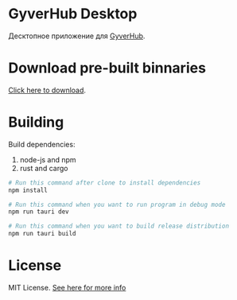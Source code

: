 # GyverHub Desktop

Десктопное приложение для [GyverHub](https://github.com/GyverLibs/GyverHub).

# Download pre-built binnaries

[Click here to download](https://github.com/neko-neko-nyan/gyverhub-desktop/releases).

# Building

Build dependencies:

1) node-js and npm
2) rust and cargo

```bash
# Run this command after clone to install dependencies
npm install

# Run this command when you want to run program in debug mode
npm run tauri dev

# Run this command when you want to build release distribution
npm run tauri build
```

# License

MIT License. [See here for more info](https://github.com/neko-neko-nyan/gyverhub-desktop/blob/main/LICENSE)
